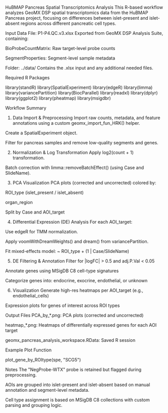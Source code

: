HuBMAP Pancreas Spatial Transcriptomics Analysis
This R-based workflow analyzes GeoMX DSP spatial transcriptomics data from the HuBMAP Pancreas project, focusing on differences between islet-present and islet-absent regions across different pancreatic cell types.

Input Data
File: P1-P4.QC.v3.xlsx
Exported from GeoMX DSP Analysis Suite, containing:

BioProbeCountMatrix: Raw target-level probe counts

SegmentProperties: Segment-level sample metadata

Folder: ../data/
Contains the .xlsx input and any additional needed files.

Required R Packages

library(standR)
library(SpatialExperiment)
library(edgeR)
library(limma)
library(variancePartition)
library(BiocParallel)
library(readxl)
library(dplyr)
library(ggplot2)
library(pheatmap)
library(msigdbr)

Workflow Summary
1. Data Import & Preprocessing
Import raw counts, metadata, and feature annotations using a custom geomx_import_fun_HRK() helper.

Create a SpatialExperiment object.

Filter for pancreas samples and remove low-quality segments and genes.

2. Normalization & Log Transformation
Apply log2(count + 1) transformation.

Batch correction with limma::removeBatchEffect() (using Case and SlideName).

3. PCA Visualization
PCA plots (corrected and uncorrected) colored by:

ROI_type (islet_present / islet_absent)

organ_region

Split by Case and AOI_target

4. Differential Expression (DE) Analysis
For each AOI_target:

Use edgeR for TMM normalization.

Apply voomWithDreamWeights() and dream() from variancePartition.

Fit mixed-effects model:
~ ROI_type + (1 | Case/SlideName)

5. DE Filtering & Annotation
Filter for |logFC| > 0.5 and adj.P.Val < 0.05

Annotate genes using MSigDB C8 cell-type signatures

Categorize genes into: endocrine, exocrine, endothelial, or unknown

6. Visualization
Generate high-res heatmaps per AOI_target (e.g., endothelial_cells)

Expression plots for genes of interest across ROI types

Output Files
PCA_by_*.png: PCA plots (corrected and uncorrected)

heatmap_*.png: Heatmaps of differentially expressed genes for each AOI target

geomx_pancreas_analysis_workspace.RData: Saved R session

Example Plot Function

plot_gene_by_ROItype(spe, "SCG5")

Notes
The "NegProbe-WTX" probe is retained but flagged during preprocessing.

AOIs are grouped into islet-present and islet-absent based on manual annotation and segment-level metadata.

Cell type assignment is based on MSigDB C8 collections with custom parsing and grouping logic.
